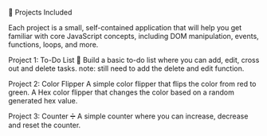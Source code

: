 🚀 Projects Included

Each project is a small, self-contained application that will help you get familiar with core JavaScript concepts, including DOM manipulation, events, functions, loops, and more.

Project 1: To-Do List 📝
Build a basic to-do list where you can add, edit, cross out and delete tasks.
note: still need to add the delete and edit function.

Project 2: Color Flipper
A simple color flipper that flips the color from red to green. 
A Hex color flipper that changes the color based on a random generated hex value.

Project 3: Counter ➗
A simple counter where you can increase, decrease and reset the counter.
